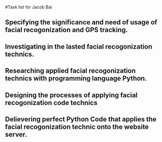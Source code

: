 #Task list for Jacob Bai
## Specifying the significance and need of usage of facial recogonization and GPS tracking.
## Investigating in the lasted facial recogonization technics.
## Researching applied facial recogonization technics with programming language Python.
## Designing the processes of applying facial recogonization code technics
## Delievering perfect Python Code that applies the facial recogonization technic onto the website server.
